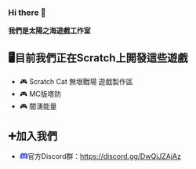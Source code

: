 ### Hi there 👋
**我們是太陽之海遊戲工作室**
 
## 🖥️目前我們正在Scratch上開發這些遊戲
- 🎮 Scratch Cat 無垠戰場 遊戲製作區
- 🎮 MC版塔防
- 🎮 闇湧能量
## ➕加入我們
- <img src='img/discord.png' height='12px'>官方Discord群：<a target='_blank' url='https://discord.gg/DwQjJZAjAz'>https://discord.gg/DwQjJZAjAz</a>
